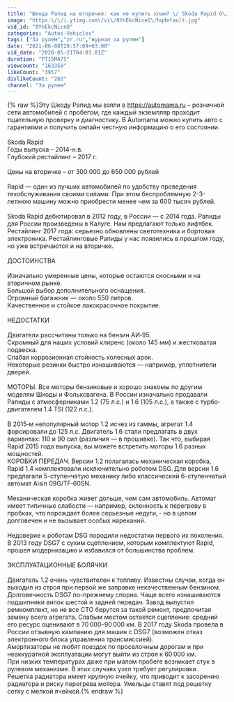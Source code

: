 ```yaml
---
title: "Шкода Рапид на вторичке: как не купить хлам? \/ Skoda Rapid б\/у - все проблемы подержанных машин"
image: "https:\/\/i.ytimg.com\/vi\/0YnEkcNiceQ\/hqdefault.jpg"
vid_id: "0YnEkcNiceQ"
categories: "Autos-Vehicles"
tags: ["За рулем","zr.ru","журнал за рулем"]
date: "2021-06-08T20:57:09+03:00"
vid_date: "2020-05-21T04:01:01Z"
duration: "PT15M47S"
viewcount: "163358"
likeCount: "3957"
dislikeCount: "282"
channel: "За рулем"
---
```

{% raw %}Эту Шкоду Рапид мы взяли в <a rel="nofollow" target="blank" href="https://automama.ru">https://automama.ru</a>  – розничной сети автомобилей с пробегом, где каждый экземпляр проходит тщательную проверку и диагностику. В Automama можно купить авто с гарантиями и получить онлайн честную информацию о его состоянии.<br /><br />Skoda Rapid<br />Годы выпуска – 2014-н.в.<br />Глубокий рестайлинг – 2017 г.<br /><br />Цены на вторичке – от 300 000 до 650 000 рублей<br /><br />Rapid — один из лучших автомобилей по удобству проведения техобслу­живания своими силами. При этом беспроблемную 2-3-летнюю машину можно приобрести менее чем за 600 тысяч рублей.<br /><br />Skoda Rapid дебютировал в 2012 году, в России — с 2014 года. Рапиды для России произведены в Калуге. Нам предлагают только лифтбек. Рестайлинг 2017 года: серьезно обновлены светотехника и бортовая электроника. Рестайлинговые Рапиды у нас появились в прошлом году, но уже встречаются и на вторичке.<br /><br />ДОСТОИНСТВА<br /><br />    Изначально умеренные цены, которые остаются сносными и на вторичном рынке. <br />    Большой выбор дополнительного оснащения. <br />    Огромный багажник — около 550 литров. <br />    Качественное и стойкое лакокрасочное ­покрытие.<br /><br />НЕДОСТАТКИ<br /><br />    Двигатели рассчитаны только на бензин АИ‑95.<br />    Скромный для наших условий клиренс (около 145 мм) и жестковатая подвеска.<br />    Слабая коррозионная стойкость колесных арок.<br />    Некоторые резинки быстро изнашиваются — например, уплотнители дверей.<br /><br />МОТОРЫ. Все моторы бензиновые и хорошо знакомы по другим моделям Шкоды и Фольксвагена. В России изначально продавали Рапиды с атмосферниками 1.2 (75 л.с.) и 1.6 (105 л.с.), а также с турбо­двигателем 1.4 TSI (122 л.с.).<br /><br />В 2015‑м непопулярный мотор 1.2 исчез из гаммы, агрегат 1.4 форсировали до 125 л.с. Двигатель 1.6 стали предлагать в двух вариантах: 110 и 90 сил (различия — в прошивке). Так что, выбирая Rapid 2015 года выпуска, вы можете встретить моторы 1.6 разных мощностей.<br />КОРОБКИ ПЕРЕДАЧ. Версии 1.2 полагалась механическая коробка, Rapid 1.4 комплектовали исключительно роботом DSG. Для версии 1.6 предлагали 5-ступенчатую механику либо классический 6-ступенчатый автомат Aisin 09G/TF‑60SN.<br /><br />Механическая коробка живет дольше, чем сам автомобиль. Автомат имеет типичные слабости — например, склонность к перегреву в пробках, что порождает более серьезные недуги, - но в целом долговечен и не вызывает особых ­нареканий.<br /><br />Недоверие к роботам DSG породили недостатки первого их поколения. В 2013 году DSG7 с сухим сцеплением, которым комплектуют Rapid, прошел модернизацию и избавился от большинства проблем.<br /><br />ЭКСПЛУАТАЦИОННЫЕ БОЛЯЧКИ<br /><br />    Двигатель 1.2 очень чувствителен к топливу. Известны случаи, когда он выходил из строя при первой же заправке некачественным бензином.<br />    Долговечность DSG7 по-прежнему спорна. Чаще всего изнашиваются подшипники вилок шестой и задней передач. Завод выпустил ремкомплект, но не все СТО берутся за такой ремонт, предпочитая замену всего агрегата. Слабым местом остается сцепление: средний его ресурс оценивают в 70 000–90 000 км. В 2017 году Skoda провела в России отзывную кампанию для машин с DSG7 (возможен отказ электронного блока управления трансмиссией).<br />    Амортизаторы не любят поездок по проселочным дорогам и при неаккуратной эксплу­атации могут выйти из строя к 60 000 км.<br />    При низких температурах даже при малом пробеге возникает стук в рулевом механизме. В этих случаях узел требует регулировки.<br />    Решетка радиатора имеет крупную ячейку, что приводит к засорению радиатора и риску перегрева мотора. Умельцы ставят под решетку сетку с мелкой ячейкой.{% endraw %}
